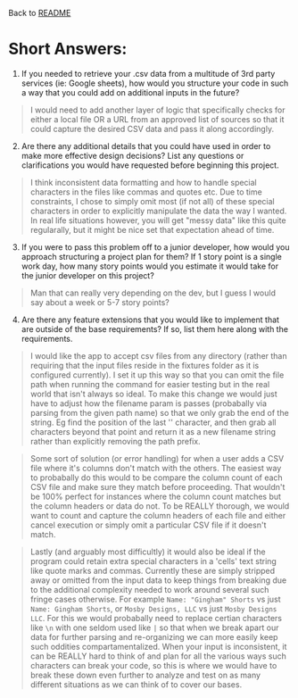 Back to [README](https://github.com/Gamlilorien/csv-combiner)

# Short Answers:
1. If you needed to retrieve your .csv data from a multitude of 3rd party services (ie: Google sheets), how would you structure your code in such a way that you could add on additional inputs in the future?
> I would need to add another layer of logic that specifically checks for either a local file OR a URL from an approved list of sources so that it could capture the desired CSV data and pass it along accordingly.

2. Are there any additional details that you could have used in order to make more effective design decisions? List any questions or clarifications you would have requested before beginning this project.
> I think inconsistent data formatting and how to handle special characters in the files like commas and quotes etc. Due to time constraints, I chose to simply omit most (if not all) of these special characters in order to explicitly manipulate the data the way I wanted. In real life situations however, you will get "messy data" like this quite regularally, but it might be nice set that expectation ahead of time.

3. If you were to pass this problem off to a junior developer, how would you approach structuring a project plan for them? 
If 1 story point is a single work day, how many story points would you estimate it would take for the junior developer on this project?
> Man that can really very depending on the dev, but I guess I would say about a week or 5-7 story points?

4. Are there any feature extensions that you would like to implement that are outside of the base requirements? If so, list them here along with the requirements.
> I would like the app to accept csv files from any directory (rather than requiring that the input files reside in the fixtures folder as it is configured currently). I set it up this way so that you can omit the file path when running the command for easier testing but in the real world that isn't always so ideal. To make this change we would just have to adjust how the filename param is passes (probabally via parsing from the given path name) so that we only grab the end of the string. Eg find the position of the last '\' character, and then grab all characters beyond that point and return it as a new filename string rather than explicitly removing the path prefix.

> Some sort of solution (or error handling) for when a user adds a CSV file where it's columns don't match with the others. The easiest way to probabally do this would to be compare the column count of each CSV file and make sure they match before proceeding. That wouldn't be 100% perfect for instances where the column count matches but the column headers or data do not. To be REALLY thorough, we would want to count and capture the column headers of each file and either cancel execution or simply omit a particular CSV file if it doesn't match.

> Lastly (and arguably most difficultly) it would also be ideal if the program could retain extra special characters in a 'cells' text string like quote marks and commas. Currently these are simply stripped away or omitted from the input data to keep things from breaking due to the additional complexity needed to work around several such fringe cases otherwise. For example `Name: "Gingham" Shorts` vs just `Name: Gingham Shorts`, or `Mosby Designs, LLC` vs just `Mosby Designs LLC`. For this we would probabally need to replace certian characters like `\n` with one seldom used like `|` so that when we break apart our data for further parsing and re-organizing we can more easily keep such oddities compartamentalized. When your input is inconsistent, it can be REALLY hard to think of and plan for all the various ways such characters can break your code, so this is where we would have to break these down even further to analyze and test on as many different situations as we can think of to cover our bases.